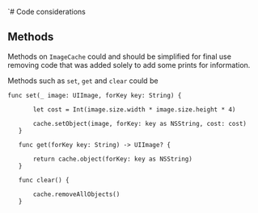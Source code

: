 `#  Code considerations

## Methods

Methods on `ImageCache` could and should be simplified for final use removing code that was added solely to add some prints for information.

 Methods such as `set`, `get` and `clear` could be
 
 ```
func set(_ image: UIImage, forKey key: String) {

        let cost = Int(image.size.width * image.size.height * 4)
        
        cache.setObject(image, forKey: key as NSString, cost: cost)
    }
    
    func get(forKey key: String) -> UIImage? {
    
        return cache.object(forKey: key as NSString)
    }
    
    func clear() {
    
        cache.removeAllObjects()
    }
```
